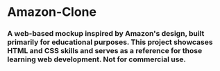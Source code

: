 # Amazon-Clone

###  A web-based mockup inspired by Amazon's design, built primarily for educational purposes. This project showcases HTML and CSS skills and serves as a reference for those learning web development. Not for commercial use.

